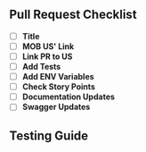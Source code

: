## Pull Request Checklist

- [ ] **Title**
- [ ] **MOB US' Link**
- [ ] **Link PR to US**
- [ ] **Add Tests**
- [ ] **Add ENV Variables**
- [ ] **Check Story Points**
- [ ] **Documentation Updates**
- [ ] **Swagger Updates**

## Testing Guide